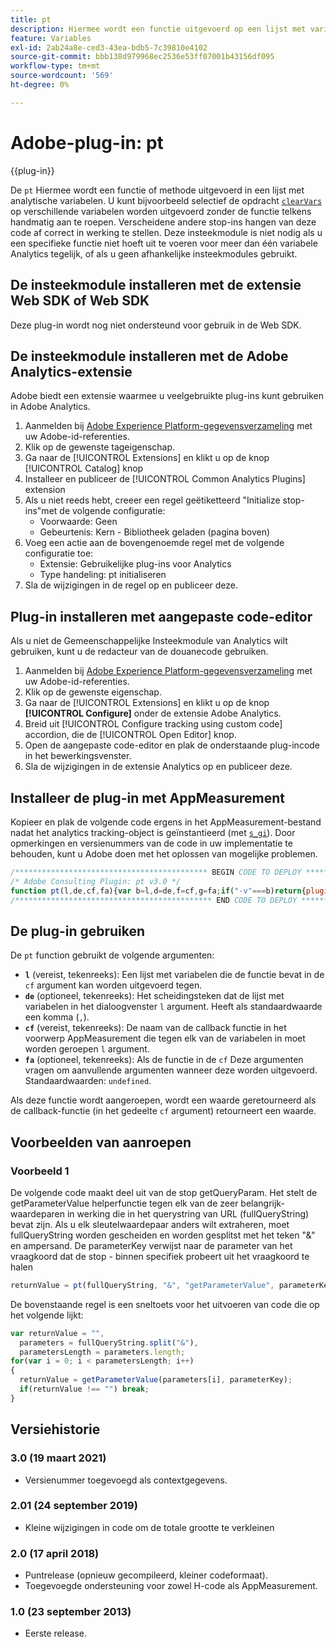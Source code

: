 ```yaml
---
title: pt
description: Hiermee wordt een functie uitgevoerd op een lijst met variabelen.
feature: Variables
exl-id: 2ab24a8e-ced3-43ea-bdb5-7c39810e4102
source-git-commit: bbb138d979968ec2536e53ff07001b43156df095
workflow-type: tm+mt
source-wordcount: '569'
ht-degree: 0%

---
```


# Adobe-plug-in: pt

{{plug-in}}

De `pt` Hiermee wordt een functie of methode uitgevoerd in een lijst met analytische variabelen. U kunt bijvoorbeeld selectief de opdracht [`clearVars`](../functions/clearvars.md) op verschillende variabelen worden uitgevoerd zonder de functie telkens handmatig aan te roepen. Verscheidene andere stop-ins hangen van deze code af correct in werking te stellen. Deze insteekmodule is niet nodig als u een specifieke functie niet hoeft uit te voeren voor meer dan één variabele Analytics tegelijk, of als u geen afhankelijke insteekmodules gebruikt.

## De insteekmodule installeren met de extensie Web SDK of Web SDK

Deze plug-in wordt nog niet ondersteund voor gebruik in de Web SDK.

## De insteekmodule installeren met de Adobe Analytics-extensie

Adobe biedt een extensie waarmee u veelgebruikte plug-ins kunt gebruiken in Adobe Analytics.

1. Aanmelden bij [Adobe Experience Platform-gegevensverzameling](https://experience.adobe.com/data-collection) met uw Adobe-id-referenties.
1. Klik op de gewenste tageigenschap.
1. Ga naar de [!UICONTROL Extensions] en klikt u op de knop [!UICONTROL Catalog] knop
1. Installeer en publiceer de [!UICONTROL Common Analytics Plugins] extension
1. Als u niet reeds hebt, creeer een regel geëtiketteerd &quot;Initialize stop-ins&quot;met de volgende configuratie:
   * Voorwaarde: Geen
   * Gebeurtenis: Kern - Bibliotheek geladen (pagina boven)
1. Voeg een actie aan de bovengenoemde regel met de volgende configuratie toe:
   * Extensie: Gebruikelijke plug-ins voor Analytics
   * Type handeling: pt initialiseren
1. Sla de wijzigingen in de regel op en publiceer deze.

## Plug-in installeren met aangepaste code-editor

Als u niet de Gemeenschappelijke Insteekmodule van Analytics wilt gebruiken, kunt u de redacteur van de douanecode gebruiken.

1. Aanmelden bij [Adobe Experience Platform-gegevensverzameling](https://experience.adobe.com/data-collection) met uw Adobe-id-referenties.
1. Klik op de gewenste eigenschap.
1. Ga naar de [!UICONTROL Extensions] en klikt u op de knop **[!UICONTROL Configure]** onder de extensie Adobe Analytics.
1. Breid uit [!UICONTROL Configure tracking using custom code] accordion, die de [!UICONTROL Open Editor] knop.
1. Open de aangepaste code-editor en plak de onderstaande plug-incode in het bewerkingsvenster.
1. Sla de wijzigingen in de extensie Analytics op en publiceer deze.

## Installeer de plug-in met AppMeasurement

Kopieer en plak de volgende code ergens in het AppMeasurement-bestand nadat het analytics tracking-object is geïnstantieerd (met [`s_gi`](../functions/s-gi.md)). Door opmerkingen en versienummers van de code in uw implementatie te behouden, kunt u Adobe doen met het oplossen van mogelijke problemen.

```js
/******************************************* BEGIN CODE TO DEPLOY *******************************************/
/* Adobe Consulting Plugin: pt v3.0 */
function pt(l,de,cf,fa){var b=l,d=de,f=cf,g=fa;if("-v"===b)return{plugin:"pt",version:"3.0"};a:{if("undefined"!==typeof window.s_c_il){var a=0;for(var c;a<window.s_c_il.length;a++)if(c=window.s_c_il[a],c._c&&"s_c"===c._c){a=c;break a}}a=void 0}if("undefined"!==typeof a&&(a.contextData.pt="3.0",b&&a[f])){b=b.split(d||",");d=b.length;for(var e=0;e<d;e++)if(c=a[f](b[e],g))return c}};
/******************************************** END CODE TO DEPLOY ********************************************/
```

## De plug-in gebruiken

De `pt` function gebruikt de volgende argumenten:

* **`l`** (vereist, tekenreeks): Een lijst met variabelen die de functie bevat in de `cf` argument kan worden uitgevoerd tegen.
* **`de`** (optioneel, tekenreeks): Het scheidingsteken dat de lijst met variabelen in het dialoogvenster `l` argument. Heeft als standaardwaarde een komma (`,`).
* **`cf`** (vereist, tekenreeks): De naam van de callback functie in het voorwerp AppMeasurement die tegen elk van de variabelen in moet worden geroepen `l` argument.
* **`fa`** (optioneel, tekenreeks): Als de functie in de `cf` Deze argumenten vragen om aanvullende argumenten wanneer deze worden uitgevoerd. Standaardwaarden: `undefined`.

Als deze functie wordt aangeroepen, wordt een waarde geretourneerd als de callback-functie (in het gedeelte `cf` argument) retourneert een waarde.

## Voorbeelden van aanroepen

### Voorbeeld 1

De volgende code maakt deel uit van de stop getQueryParam.  Het stelt de getParameterValue helperfunctie tegen elk van de zeer belangrijk-waardeparen in werking die in het querystring van URL (fullQueryString) bevat zijn.  Als u elk sleutelwaardepaar anders wilt extraheren, moet fullQueryString worden gescheiden en worden gesplitst met het teken &quot;&amp;&quot; en ampersand. De parameterKey verwijst naar de parameter van het vraagkoord dat de stop - binnen specifiek probeert uit het vraagkoord te halen

```js
returnValue = pt(fullQueryString, "&", "getParameterValue", parameterKey)
```

De bovenstaande regel is een sneltoets voor het uitvoeren van code die op het volgende lijkt:

```js
var returnValue = "",
  parameters = fullQueryString.split("&"),
  parametersLength = parameters.length;
for(var i = 0; i < parametersLength; i++)
{
  returnValue = getParameterValue(parameters[i], parameterKey);
  if(returnValue !== "") break;
}
```

## Versiehistorie

### 3.0 (19 maart 2021)

* Versienummer toegevoegd als contextgegevens.

### 2.01 (24 september 2019)

* Kleine wijzigingen in code om de totale grootte te verkleinen

### 2.0 (17 april 2018)

* Puntrelease (opnieuw gecompileerd, kleiner codeformaat).
* Toegevoegde ondersteuning voor zowel H-code als AppMeasurement.

### 1.0 (23 september 2013)

* Eerste release.
